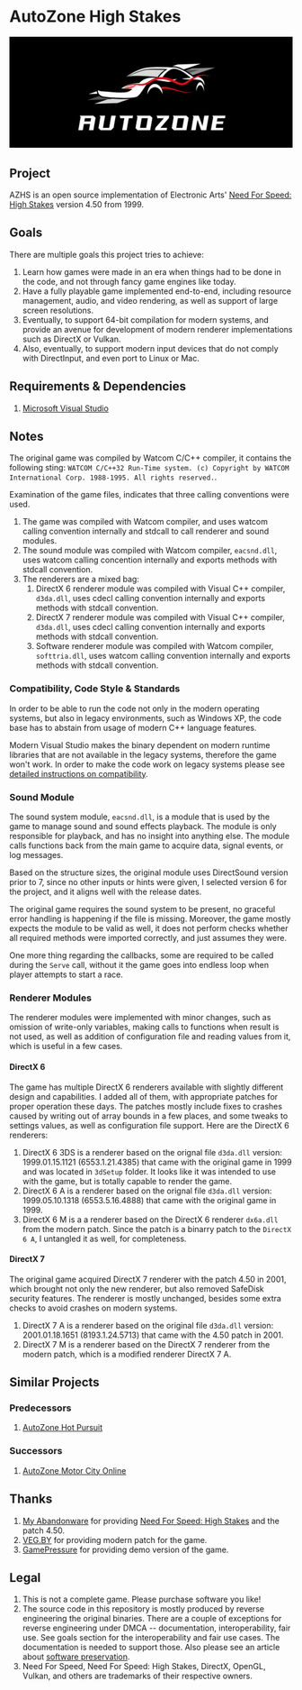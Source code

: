 # AutoZone High Stakes
![Auto Zone](./Extras/Logo.png)

## Project
AZHS is an open source implementation of Electronic Arts' [Need For Speed: High Stakes](https://en.wikipedia.org/wiki/Need_for_Speed:_High_Stakes) version 4.50 from 1999.

## Goals
There are multiple goals this project tries to achieve:
1. Learn how games were made in an era when things had to be done in the code, and not through fancy game engines like today.
2. Have a fully playable game implemented end-to-end, including resource management, audio, and video rendering, as well as support of large screen resolutions.
3. Eventually, to support 64-bit compilation for modern systems, and provide an avenue for development of modern renderer implementations such as DirectX or Vulkan.
4. Also, eventually, to support modern input devices that do not comply with DirectInput, and even port to Linux or Mac.

## Requirements & Dependencies
1. [Microsoft Visual Studio](https://visualstudio.microsoft.com/downloads/)

## Notes
The original game was compiled by Watcom C/C++ compiler, it contains the following sting: `WATCOM C/C++32 Run-Time system. (c) Copyright by WATCOM International Corp. 1988-1995. All rights reserved.`.

Examination of the game files, indicates that three calling conventions were used.
1. The game was compiled with Watcom compiler, and uses watcom calling convention internally and stdcall to call renderer and sound modules.
2. The sound module was compiled with Watcom compiler, `eacsnd.dll`, uses watcom calling concention internally and exports methods with stdcall convention.
3. The renderers are a mixed bag:
	1. DirectX 6 renderer module was compiled with Visual C++ compiler, `d3da.dll`, uses cdecl calling convention internally and exports methods with stdcall convention.
	2. DirectX 7 renderer module was compiled with Visual C++ compiler, `d3da.dll`, uses cdecl calling convention internally and exports methods with stdcall convention.
	3. Software renderer module was compiled with Watcom compiler, `softtria.dll`, uses watcom calling convention internally and exports methods with stdcall convention.

### Compatibility, Code Style & Standards
In order to be able to run the code not only in the modern operating systems, but also in legacy environments, such as Windows XP, the code base has to abstain from usage of modern C++ language features.

Modern Visual Studio makes the binary dependent on modern runtime libraries that are not available in the legacy systems, therefore the game won't work. In order to make the code work on legacy systems please see [detailed instructions on compatibility](COMPATIBILITY.MD).

### Sound Module
The sound system module, `eacsnd.dll`, is a module that is used by the game to manage sound and sound effects playback. The module is only responsible for playback, and has no insight into anything else. The module calls functions back from the main game to acquire data, signal events, or log messages.

Based on the structure sizes, the original module uses DirectSound version prior to 7, since no other inputs or hints were given, I selected version 6 for the project, and it aligns well with the release dates.

The original game requires the sound system to be present, no graceful error handling is happening if the file is missing. Moreover, the game mostly expects the module to be valid as well, it does not perform checks whether all required methods were imported correctly, and just assumes they were.

One more thing regarding the callbacks, some are required to be called during the `Serve` call, without it the game goes into endless loop when player attempts to start a race.

### Renderer Modules
The renderer modules were implemented with minor changes, such as omission of write-only variables, making calls to functions when result is not used, as well as addition of configuration file and reading values from it, which is useful in a few cases.

#### DirectX 6
The game has multiple DirectX 6 renderers available with slightly different design and capabilities. I added all of them, with appropriate patches for proper operation these days. The patches mostly include fixes to crashes caused by writing out of array bounds in a few places, and some tweaks to settings values, as well as configuration file support. Here are the DirectX 6 renderers:

1. DirectX 6 3DS is a renderer based on the orignal file `d3da.dll` version: 1999.01.15.1121 (6553.1.21.4385) that came with the original game in 1999 and was located in `3dSetup` folder. It looks like it was intended to use with the game, but is totally capable to render the game.
2. DirectX 6 A is a renderer based on the orignal file `d3da.dll` version: 1999.05.10.1318 (6553.5.16.4888) that came with the original game in 1999.
3. DirectX 6 M is a a renderer based on the DirectX 6 renderer `dx6a.dll` from the modern patch. Since the patch is a binarry patch to the `DirectX 6 A`, I untangled it as well, for completeness.

#### DirectX 7
The original game acquired DirectX 7 renderer with the patch 4.50 in 2001, which brought not only the new renderer, but also removed SafeDisk security features. The renderer is mostly unchanged, besides some extra checks to avoid crashes on modern systems.

1. DirectX 7 A is a renderer based on the original file `d3da.dll` version: 2001.01.18.1651 (8193.1.24.5713) that came with the 4.50 patch in 2001.
2. DirectX 7 M is a renderer based on the DirectX 7 renderer from the modern patch, which is a modified renderer DirectX 7 A.

## Similar Projects
### Predecessors
1. [AutoZone Hot Pursuit](https://github.com/americusmaximus/AZHP)

### Successors
1. [AutoZone Motor City Online](https://github.com/americusmaximus/AZMCO)

## Thanks
1. [My Abandonware](https://www.myabandonware.com/) for providing [Need For Speed: High Stakes](https://www.myabandonware.com/game/need-for-speed-high-stakes-bgf) and the patch 4.50.
3. [VEG.BY](https://veg.by/en/projects/nfs4/) for providing modern patch for the game.
4. [GamePressure](https://www.gamepressure.com/download.asp?ID=82146) for providing demo version of the game.

## Legal
1. This is not a complete game. Please purchase software you like!
2. The source code in this repository is mostly produced by reverse engineering the original binaries. There are a couple of exceptions for reverse engineering under DMCA -- documentation, interoperability, fair use. See goals section for the interoperability and fair use cases. The documentation is needed to support those. Also please see an article about [software preservation](https://en.wikipedia.org/wiki/Digital_preservation).
3. Need For Speed, Need For Speed: High Stakes, DirectX, OpenGL, Vulkan, and others are trademarks of their respective owners.

